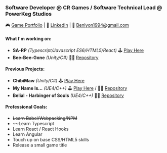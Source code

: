 ### Software Developer @ CR Games / Software Technical Lead @ PowerKeg Studios

🎮 [Game Portfolio](https://karner.itch.io/) | 👔 [LinkedIn](https://www.linkedin.com/in/blyon94/) | 💬 Benlyon1994@gmail.com

#### [](https://github.com/BKarner#self-learning)What I'm working on:
- **SA-RP** *(Typescript/Javascript ES6/HTML5/React)* 🕹 [Play Here](https://www.sa-rp.com)
- **Bee-Bee-Gone** *(Unity/C#)* 👨‍💻 [Repository](https://github.com/BKarner/Bee-Bee-Gone)

#### [](https://github.com/BKarner#project-manifest)Previous Projects:
- **ChibiMaw** *(Unity/C#)* 🕹 [Play Here](https://karner.itch.io/chibimaw)
- **My Name Is...** *(UE4/C++)* 🕹 [Play Here](https://el-fideo-rubio.itch.io/my-name-is) / 👨‍💻 [Repository](https://github.com/elfideorubio/ECjam3)
- **Belial - Harbinger of Souls** *(UE4/C++)* 👨‍💻 [Repository](https://github.com/BKarner/Belial-Harbinger-of-Souls)

#### [](https://github.com/BKarner#goals) Professional Goals:
- ~~Learn Babel/Webpacking/NPM~~
- ~~Learn Typescript
- Learn React / React Hooks
- Learn Angular
- Touch up on base CSS/HTML5 skills
- Release a small game title
